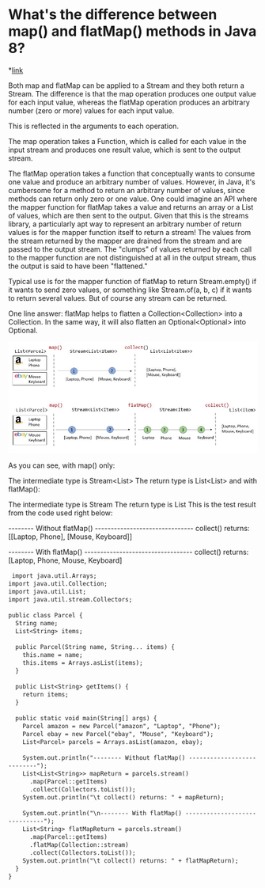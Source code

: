 


# What's the difference between map() and flatMap() methods in Java 8?

*[link](https://stackoverflow.com/questions/26684562/whats-the-difference-between-map-and-flatmap-methods-in-java-8)

Both map and flatMap can be applied to a Stream<T> and they both return a Stream<R>. The difference is that the map operation produces one output value for each input value, whereas the flatMap operation produces an arbitrary number (zero or more) values for each input value.

This is reflected in the arguments to each operation.

The map operation takes a Function, which is called for each value in the input stream and produces one result value, which is sent to the output stream.

The flatMap operation takes a function that conceptually wants to consume one value and produce an arbitrary number of values. However, in Java, it's cumbersome for a method to return an arbitrary number of values, since methods can return only zero or one value. One could imagine an API where the mapper function for flatMap takes a value and returns an array or a List of values, which are then sent to the output. Given that this is the streams library, a particularly apt way to represent an arbitrary number of return values is for the mapper function itself to return a stream! The values from the stream returned by the mapper are drained from the stream and are passed to the output stream. The "clumps" of values returned by each call to the mapper function are not distinguished at all in the output stream, thus the output is said to have been "flattened."

Typical use is for the mapper function of flatMap to return Stream.empty() if it wants to send zero values, or something like Stream.of(a, b, c) if it wants to return several values. But of course any stream can be returned.



One line answer: flatMap helps to flatten a Collection<Collection<T>> into a Collection<T>. In the same way, it will also flatten an Optional<Optional<T>> into Optional<T>.


<p align="center">
  <img src="images/map-vs-flatmap.jpeg">
  <br/>
</p>

As you can see, with map() only:

The intermediate type is Stream<List<Item>>
The return type is List<List<Item>>
and with flatMap():

The intermediate type is Stream<Item>
The return type is List<Item>
This is the test result from the code used right below:

-------- Without flatMap() -------------------------------
     collect() returns: [[Laptop, Phone], [Mouse, Keyboard]]

-------- With flatMap() ----------------------------------
     collect() returns: [Laptop, Phone, Mouse, Keyboard]
     
```     
 import java.util.Arrays;
import java.util.Collection;
import java.util.List;
import java.util.stream.Collectors;

public class Parcel {
  String name;
  List<String> items;

  public Parcel(String name, String... items) {
    this.name = name;
    this.items = Arrays.asList(items);
  }

  public List<String> getItems() {
    return items;
  }

  public static void main(String[] args) {
    Parcel amazon = new Parcel("amazon", "Laptop", "Phone");
    Parcel ebay = new Parcel("ebay", "Mouse", "Keyboard");
    List<Parcel> parcels = Arrays.asList(amazon, ebay);

    System.out.println("-------- Without flatMap() ---------------------------");
    List<List<String>> mapReturn = parcels.stream()
      .map(Parcel::getItems)
      .collect(Collectors.toList());
    System.out.println("\t collect() returns: " + mapReturn);

    System.out.println("\n-------- With flatMap() ------------------------------");
    List<String> flatMapReturn = parcels.stream()
      .map(Parcel::getItems)
      .flatMap(Collection::stream)
      .collect(Collectors.toList());
    System.out.println("\t collect() returns: " + flatMapReturn);
  }
}
 
```